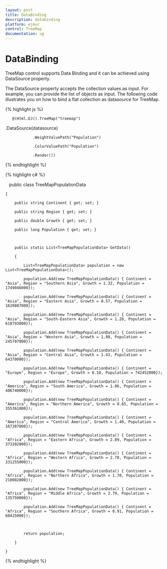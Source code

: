 ```yaml
---
layout: post
title: DataBinding
description: databinding
platform: ejmvc
control: TreeMap
documentation: ug
---
```


# DataBinding

TreeMap control supports Data Binding and it can be achieved using DataSource property.

The DataSource property accepts the collection values as input. For example, you can provide the list of objects as input. The following code illustrates you on how to bind a flat collection as datasource for TreeMap.

{% highlight js %}

       @(Html.EJ().TreeMap("treemap")

.DataSource(datasource)

                .WeightValuePath("Population")

                .ColorValuePath("Population")

                .Render())

{% endhighlight %}

{% highlight c# %}

   public class TreeMapPopulationData

    {

        public string Continent { get; set; }

        public string Region { get; set; }

        public double Growth { get; set; }

        public long Population { get; set; }



        public static List<TreeMapPopulationData> GetData()

        {

            List<TreeMapPopulationData> population = new List<TreeMapPopulationData>();

            population.Add(new TreeMapPopulationData() { Continent = "Asia", Region = "Southern Asia", Growth = 1.32, Population = 1749046000});

            population.Add(new TreeMapPopulationData() { Continent = "Asia", Region = "Eastern Asia", Growth = 0.57, Population = 1620807000});

            population.Add(new TreeMapPopulationData() { Continent = "Asia", Region = "South-Eastern Asia", Growth = 1.20, Population = 618793000});

            population.Add(new TreeMapPopulationData() { Continent = "Asia", Region = "Western Asia", Growth = 1.98, Population = 245707000});

            population.Add(new TreeMapPopulationData() { Continent = "Asia", Region = "Central Asia", Growth = 1.43, Population = 64370000});

            population.Add(new TreeMapPopulationData() { Continent = "Europe", Region = "Europe", Growth = 0.10, Population = 742452000});

            population.Add(new TreeMapPopulationData() { Continent = "America", Region = "South America", Growth = 1.06, Population = 406740000});

            population.Add(new TreeMapPopulationData() { Continent = "America", Region = "Northern America", Growth = 0.85, Population = 355361000});

            population.Add(new TreeMapPopulationData() { Continent = "America", Region = "Central America", Growth = 1.40, Population = 167387000});

            population.Add(new TreeMapPopulationData() { Continent = "Africa", Region = "Eastern Africa", Growth = 2.89, Population = 373202000});

            population.Add(new TreeMapPopulationData() { Continent = "Africa", Region = "Western Africa", Growth = 2.78, Population = 331255000});

            population.Add(new TreeMapPopulationData() { Continent = "Africa", Region = "Northern Africa", Growth = 1.70, Population = 210002000});

            population.Add(new TreeMapPopulationData() { Continent = "Africa", Region = "Middle Africa", Growth = 2.79, Population = 135750000});

            population.Add(new TreeMapPopulationData() { Continent = "Africa", Region = "Southern Africa", Growth = 0.91, Population = 60425000});



            return population;

        }

    }



{% endhighlight %}



